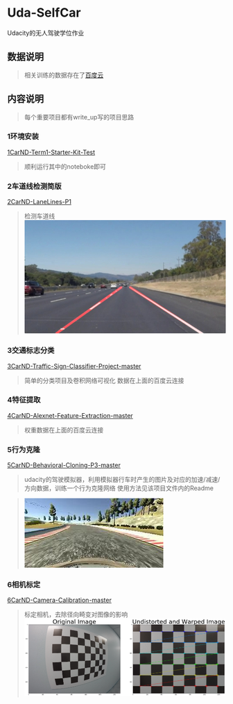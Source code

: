 # Uda-SelfCar
Udacity的无人驾驶学位作业


## 数据说明
> 相关训练的数据存在了[百度云](https://pan.baidu.com/s/1XoR_bguA779c9jQvEDNsqQ)


## 内容说明
> 每个重要项目都有write_up写的项目思路

### 1环境安装
[1CarND-Term1-Starter-Kit-Test](https://github.com/Parker-Lyu/Uda-SelfCar/tree/master/1CarND-Term1-Starter-Kit-Test) 
> 顺利运行其中的noteboke即可

### 2车道线检测简版
[2CarND-LaneLines-P1](https://github.com/Parker-Lyu/Uda-SelfCar/tree/master/2CarND-LaneLines-P1)
> 检测车道线
> ![](https://raw.githubusercontent.com/Parker-Lyu/Uda-SelfCar/master/2CarND-LaneLines-P1/examples/laneLines_show.jpg)

### 3交通标志分类
[3CarND-Traffic-Sign-Classifier-Project-master](https://github.com/Parker-Lyu/Uda-SelfCar/tree/master/3CarND-Traffic-Sign-Classifier-Project-master)
> 简单的分类项目及卷积网络可视化
数据在上面的百度云连接

### 4特征提取
[4CarND-Alexnet-Feature-Extraction-master](https://github.com/Parker-Lyu/Uda-SelfCar/tree/master/4CarND-Alexnet-Feature-Extraction-master)
> 权重数据在上面的百度云连接

### 5行为克隆
[5CarND-Behavioral-Cloning-P3-master](https://github.com/Parker-Lyu/Uda-SelfCar/tree/master/5CarND-Behavioral-Cloning-P3-master)
> udacity的驾驶模拟器，利用模拟器行车时产生的图片及对应的加速/减速/方向数据，训练一个行为克隆网络
> 使用方法见该项目文件内的Readme

> ![](https://raw.githubusercontent.com/Parker-Lyu/Uda-SelfCar/master/5CarND-Behavioral-Cloning-P3-master/examples/example.JPG)

### 6相机标定
[6CarND-Camera-Calibration-master](https://github.com/Parker-Lyu/Uda-SelfCar/tree/master/6CarND-Camera-Calibration-master)
> 标定相机，去除径向畸变对图像的影响
> ![](https://raw.githubusercontent.com/Parker-Lyu/Uda-SelfCar/master/6CarND-Camera-Calibration-master/result.png)



